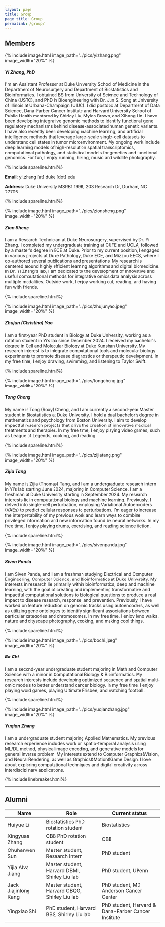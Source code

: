 ```yaml
---
layout: page
title: Group
page_title: Group
permalink: /group/
---
```

## Members


{% include image.html image_path="../pics/yizhang.png" image_width="20%" %}

##### Yi Zhang, PhD
I'm an Assistant Professor at Duke University School of Medicine in the Department of Neurosurgery and Department of Biostatistics and Bioinformatics. I obtained BS from University of Science and Technology of China (USTC), and PhD in Bioengineering with Dr. Jun S. Song at University of Illinois at Urbana-Champaign (UIUC). I did postdoc at Department of Data Science, Dana-Farber Cancer Institute and Harvard University School of Public Health mentored by Shirley Liu, Myles Brown, and Xihong Lin. I have been developing integrative genomic methods to identify functional gene regulatory mechanisms behind disease-associated human genetic variants. I have also recently been developing machine learning, and artificial intelligence methods that leverage large-scale single-cell datasets to understand cell states in tumor microenvironment. My ongoing work include deep learning models of high-resolution spatial transcriptomics, computational pathology, and statistical models for genetics and functional genomics. For fun, I enjoy running, hiking, music and wildlife photography. 

{% include spareline.html%}

**Email**: yi.zhang [at] duke [dot] edu

**Address**: Duke University MSRB1 199B, 203 Research Dr, Durham, NC 27705



{% include spareline.html%}

{% include image.html image_path="../pics/zionsheng.png" image_width="20%" %}

##### Zion Sheng
I am a Research Technician at Duke Neurosurgery, supervised by Dr. Yi Zhang. I completed my undergraduate training at CUFE and UCLA, followed by a master's degree in ECE at Duke. Prior to my current position, I engaged in various projects at Duke Pathology, Duke ECE, and Mizzou EECS, where I co-authored several publications and presentations. My research is centered around highly efficient learning algorithms and digital biomedicine. In Dr. Yi Zhang's lab, I am dedicated to the development of innovative and useful computational methods for integrative omics data analysis across multiple modalities. Outside work, I enjoy working out, reading, and having fun with friends.



{% include spareline.html%}

{% include image.html image_path="../pics/zhujunyao.jpeg" image_width="20%" %}

##### Zhujun (Christina) Yao
I am a first-year PhD student in Biology at Duke University, working as a rotation student in Yi’s lab since December 2024. I received my bachelor's degree in Cell and Molecular Biology at Duke Kunshan University. My research interest is to integrate computational tools and molecular biology experiments to promote disease diagnostics or therapeutic development. In my free time, I enjoy drawing, swimming, and listening to Taylor Swift.  



{% include spareline.html%}

{% include image.html image_path="../pics/tongcheng.jpg" image_width="20%" %}

##### Tong Cheng

My name is Tong (Roxy) Cheng, and I am currently a second-year Master student in Biostatistics at Duke University. I hold a dual bachelor’s degree in mathematics and psychology from Boston University. I aim to develop impactful research projects that drive the creation of innovative medical treatments and therapies.  In my free time, I enjoy playing video games, such as League of Legends, cooking, and reading



{% include spareline.html%}

{% include image.html image_path="../pics/zijiatang.png" image_width="20%" %}

##### Zijia Tang

My name is Zijia (Thomas) Tang, and I am a undergraduate research intern in Yi’s lab starting June 2024, majoring in Computer Science. I am a freshman at Duke University starting in September 2024. My research interests lie in computational biology and machine learning. Previously, I delved into single-cell perturbation, employing Variational Autoencoders (VAEs) to predict cellular responses to perturbations. I’m eager to increase the interpretability of my previous work and learn ways to combine privileged information and new information found by neural networks. In my free time, I enjoy playing drums, exercising, and reading science fiction.




{% include spareline.html%}

{% include image.html image_path="../pics/sivenpanda.jpg" image_width="20%" %}

##### Siven Panda

I am Siven Panda, and I am a freshman studying Electrical and Computer Engineering, Computer Science, and Bioinformatics at Duke University. My interests in research lie primarily within bioinformatics, deep and machine learning, with the goal of creating and implementing transformative and impactful computational solutions to biological questions to produce a real impact to disease research, response, and prevention. Previously, I have worked on feature reduction on genomic tracks using autoencoders, as well as utilizing gene ontologies to identify significant associations between particular categories and chromosomes. In my free time, I enjoy long walks, nature and cityscape photography, cooking, and making cool things.



{% include spareline.html%}

{% include image.html image_path="../pics/bochi.jpeg" image_width="20%" %}

##### Bo Chi

I am a second-year undergraduate student majoring in Math and Computer Science with a minor in Computational Biology & Bioinformatics. My research interests include developing optimized sequence and spatial multi-omic models to better understand cancer biology. In my free time, I enjoy playing word games, playing Ultimate Frisbee, and watching football.



{% include spareline.html%}

{% include image.html image_path="../pics/yuqianzhang.jpg" image_width="20%" %}

##### Yuqian Zhang

I am a undergraduate student majoring Applied Mathematics. My previous research experience includes work on spatio-temporal analysis using ML/DL method, physical image encoding, and generative models for general inverse problem. My interests extend to Computer Graphics&Vision, and Neural Rendering, as well as Graphics&Motion&Game Design. I love about exploring computational techniques and digital creativity across interdisciplinary applications.



{% include linebreaker.html%}


***
## Alumni

| Name | Role | Current status |
| ----------- | ----------- | ----------- |
| Huiyue Li | Biostatistics PhD rotation student | Biostatistics |
| Xingyuan Zhang | CBB PhD rotation student | CBB |
| Chuhanwen Sun | Master student, Research Intern | PhD student |
| Yijia Alva Jiang | Master student, Harvard DBMI, Shirley Liu lab | PhD student, UPenn |
| Jack Jiajinlong Kang | Master student, Harvard CBQG, Shirley Liu lab | PhD student, MD Anderson Cancer Center |
| Yingxiao Shi | PhD student, Harvard BBS, Shirley Liu lab | PhD student, Harvard & Dana-Farber Cancer Institute |
